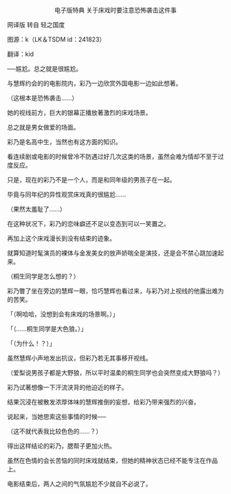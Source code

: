 <p align="center">电子版特典 关于床戏时要注意恐怖袭击这件事</p>

网译版 转自 轻之国度

图源：k（LK＆TSDM id：241823）

翻译：kid

──尴尬。总之就是很尴尬。

与慧辉约会的的电影院内，彩乃一边欣赏外国电影一边如此想著。

（这根本是恐怖袭击……）

她的视线前方，巨大的银幕正播放著激烈的床戏场景。

总之就是男女做爱的场面。

彩乃是名高中生，当然也有这方面的知识。

看连续剧或电影的时候曾冷不防遇过好几次这类的场景，虽然会难为情却不至于过度反应。

只是，现在的彩乃不是一个人，而是和同年级的男孩子在一起。

毕竟与同年纪的异性观赏床戏真的很尴尬……

（果然太羞耻了……）

在这种状况下，彩乃的恋味癖还不足以变态到可以一笑置之。

再加上这个床戏漫长到没有结束的迹象。

就算知道时髦演员的裸体与金发美女的放声娇喘全是演技，还是会不禁心跳加速起来。

（桐生同学是怎么想的？）

彩乃瞥了坐在旁边的慧辉一眼，恰巧慧辉也看过来，与彩乃对上视线的他露出难为的苦笑。

「（啊哈哈，没想到会有床戏的场景啊。）」

「（……桐生同学是大色狼。）」

「（为什么！？）」

虽然慧辉小声地发出抗议，但彩乃若无其事移开视线。

（爱梨说男孩子都是大野狼，所以平时温柔的桐生同学也会突然变成大野狼吗？）

彩乃试著想像一下汗流浃背的他迫近的样子。

结果沉浸在被散发浓厚体味的慧辉推倒的妄想，给彩乃带来强烈的兴奋。

说起来，当她思索这些事情的时候──

（这不就代表我比较色色的……？）

得出这样结论的彩乃，腮帮子更加火热。

虽然在色情的会长苦恼的同时床戏就结束，但她的精神状态已经不能专注在作品上。

电影结束后，两人之间的气氛尴尬不少就自不必说了。


